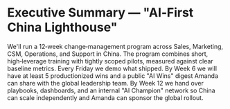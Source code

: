 # Executive Summary — "AI‑First China Lighthouse"

We'll run a 12‑week change‑management program across Sales, Marketing, CSM, Operations, and Support in China. The program combines short, high‑leverage training with tightly scoped pilots, measured against clear baseline metrics. Every Friday we demo what shipped. By Week 6 we will have at least 5 productionized wins and a public "AI Wins" digest Amanda can share with the global leadership team. By Week 12 we hand over playbooks, dashboards, and an internal "AI Champion" network so China can scale independently and Amanda can sponsor the global rollout.
